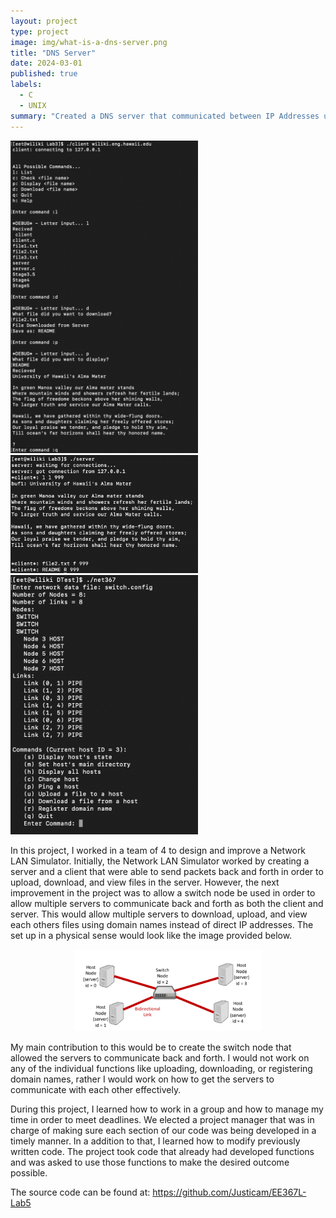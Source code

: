 ```yaml
---
layout: project
type: project
image: img/what-is-a-dns-server.png
title: "DNS Server"
date: 2024-03-01
published: true
labels:
  - C
  - UNIX
summary: "Created a DNS server that communicated between IP Addresses using domain names which allows for downloading and uploading files from different servers."
---
```


<div class="text-center p-4">
  <img width="300px" src="../img/dnsexample.png" class="img-thumbnail" >
  <img width="300px" src="../img/dnsexample2.png" class="img-thumbnail" >
  <img width="300px" src="../img/dnsexample3.png" class="img-thumbnail" >
</div>

In this project, I worked in a team of 4 to design and improve a Network LAN Simulator. Initially, the Network LAN Simulator worked by creating a server and a client that were able to send packets back and forth in order to upload, download, and view files in the server. However, the next improvement in the project was to allow a switch node be used in order to allow multiple servers to communicate back and forth as both the client and server. This would allow multiple servers to download, upload, and view each others files using domain names instead of direct IP addresses. The set up in a physical sense would look like the image provided below.

<center> <img width="300px" src="../img/dnsexample4.png" class="img-thumbnail" > </center>

My main contribution to this would be to create the switch node that allowed the servers to communicate back and forth. I would not work on any of the individual functions like uploading, downloading, or registering domain names, rather I would work on how to get the servers to communicate with each other effectively.

During this project, I learned how to work in a group and how to manage my time in order to meet deadlines. We elected a project manager that was in charge of making sure each section of our code was being developed in a timely manner. In a addition to that, I learned how to modify previously written code. The project took code that already had developed functions and was asked to use those functions to make the desired outcome possible.  

The source code can be found at: https://github.com/Justicam/EE367L-Lab5

